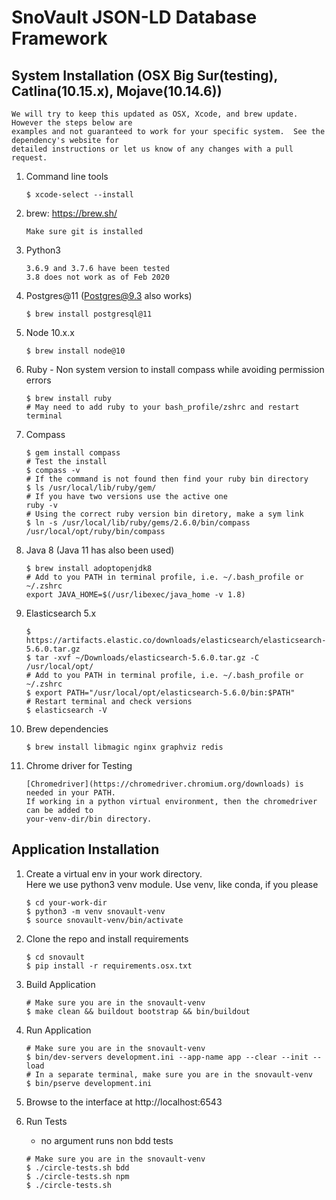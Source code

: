 SnoVault JSON-LD Database Framework
===================================

## System Installation (OSX Big Sur(testing), Catlina(10.15.x), Mojave(10.14.6))
    We will try to keep this updated as OSX, Xcode, and brew update.  However the steps below are
    examples and not guaranteed to work for your specific system.  See the dependency's website for
    detailed instructions or let us know of any changes with a pull request.

1. Command line tools
    ```
    $ xcode-select --install
    ```

1. brew: https://brew.sh/
    ```
    Make sure git is installed
    ```

1. Python3
    ```
    3.6.9 and 3.7.6 have been tested
    3.8 does not work as of Feb 2020
    ```

1. Postgres@11 (Postgres@9.3 also works)
    ```
    $ brew install postgresql@11
    ```

1. Node 10.x.x
    ```
    $ brew install node@10
    ```

1. Ruby - Non system version to install compass while avoiding permission errors
    ```
    $ brew install ruby
    # May need to add ruby to your bash_profile/zshrc and restart terminal
    ```

1. Compass
    ```
    $ gem install compass
    # Test the install
    $ compass -v
    # If the command is not found then find your ruby bin directory
    $ ls /usr/local/lib/ruby/gem/
    # If you have two versions use the active one
    ruby -v
    # Using the correct ruby version bin diretory, make a sym link
    $ ln -s /usr/local/lib/ruby/gems/2.6.0/bin/compass /usr/local/opt/ruby/bin/compass
    ```

1. Java 8 (Java 11 has also been used)
    ```
    $ brew install adoptopenjdk8
    # Add to you PATH in terminal profile, i.e. ~/.bash_profile or ~/.zshrc
    export JAVA_HOME=$(/usr/libexec/java_home -v 1.8)
    ```

1. Elasticsearch 5.x
    ```
    $ https://artifacts.elastic.co/downloads/elasticsearch/elasticsearch-5.6.0.tar.gz
    $ tar -xvf ~/Downloads/elasticsearch-5.6.0.tar.gz -C /usr/local/opt/
    # Add to you PATH in terminal profile, i.e. ~/.bash_profile or ~/.zshrc
    $ export PATH="/usr/local/opt/elasticsearch-5.6.0/bin:$PATH"
    # Restart terminal and check versions
    $ elasticsearch -V
    ```

1. Brew dependencies
    ```
    $ brew install libmagic nginx graphviz redis
    ```

1. Chrome driver for Testing
    ```
    [Chromedriver](https://chromedriver.chromium.org/downloads) is needed in your PATH.
    If working in a python virtual environment, then the chromedriver can be added to
    your-venv-dir/bin directory.
    ```


## Application Installation

1. Create a virtual env in your work directory.  
    Here we use python3 venv module.  Use venv, like conda, if you please
    ```
    $ cd your-work-dir
    $ python3 -m venv snovault-venv
    $ source snovault-venv/bin/activate
    ```

1. Clone the repo and install requirements
    ```
    $ cd snovault
    $ pip install -r requirements.osx.txt
    ```

1. Build Application
    ```
    # Make sure you are in the snovault-venv
    $ make clean && buildout bootstrap && bin/buildout
    ```

1. Run Application
    ```
    # Make sure you are in the snovault-venv
    $ bin/dev-servers development.ini --app-name app --clear --init --load
    # In a separate terminal, make sure you are in the snovault-venv
    $ bin/pserve development.ini
    ```

1. Browse to the interface at http://localhost:6543

1. Run Tests
    * no argument runs non bdd tests

    ```
    # Make sure you are in the snovault-venv
    $ ./circle-tests.sh bdd
    $ ./circle-tests.sh npm
    $ ./circle-tests.sh
    ```
